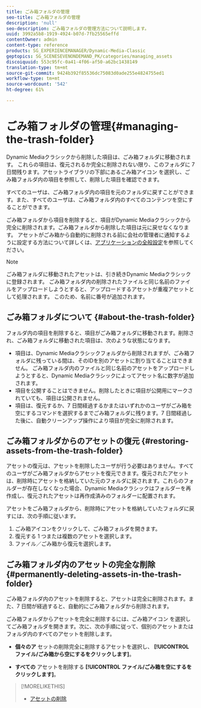 ```yaml
---
title: ごみ箱フォルダの管理
seo-title: ごみ箱フォルダの管理
description: 'null'
seo-description: ごみ箱フォルダの管理方法について説明します。
uuid: 3992a5b8-1919-4924-b07d-7fb25565effd
contentOwner: admin
content-type: reference
products: SG_EXPERIENCEMANAGER/Dynamic-Media-Classic
geptopics: SG_SCENESEVENONDEMAND_PK/categories/managing_assets
discoiquuid: 553c95fc-0a41-4f06-af50-a62bc1438149
translation-type: tm+mt
source-git-commit: 9424b392f85536dc75083d0ade255e4824755ed1
workflow-type: tm+mt
source-wordcount: '542'
ht-degree: 61%

---
```



# ごみ箱フォルダの管理{#managing-the-trash-folder}

Dynamic Mediaクラシックから削除した項目は、ごみ箱フォルダに移動されます。 これらの項目は、復元されるか完全に削除されない限り、このフォルダに 7 日間残ります。アセットライブラリの下部にあるごみ箱アイコン  を選択し、ごみ箱フォルダ内の項目を参照して、削除した項目を確認できます。

すべてのユーザは、ごみ箱フォルダ内の項目を元のフォルダに戻すことができます。また、すべてのユーザは、ごみ箱フォルダ内のすべてのコンテンツを空にすることができます。

ごみ箱フォルダから項目を削除すると、項目がDynamic Mediaクラシックから完全に削除されます。ごみ箱フォルダから削除した項目は元に戻せなくなります。 アセットがごみ箱から自動的に削除される前に会社の管理者に通知するように設定する方法について詳しくは、[アプリケーションの全般設定](application-setup.md#general_settings)を参照してください。

>[!NOTE]
>
>ごみ箱フォルダに移動されたアセットは、引き続きDynamic Mediaクラシックに登録されます。 ごみ箱フォルダ内の削除されたファイルと同じ名前のファイルをアップロードしようとすると、アップロードするアセットが重複アセットとして処理されます。 このため、名前に番号が追加されます。

## ごみ箱フォルダについて {#about-the-trash-folder}

フォルダ内の項目を削除すると、項目がごみ箱フォルダに移動されます。削除され、ごみ箱フォルダに移動された項目は、次のような状態になります。

* 項目は、Dynamic Mediaクラシックフォルダから削除されますが、ごみ箱フォルダに残っている間は、そのIDを別のアセットに割り当てることはできません。 ごみ箱フォルダ内のファイルと同じ名前のアセットをアップロードしようとすると、Dynamic Mediaクラシックによってアセット名に数字が追加されます。
* 項目を公開することはできません。削除したときに項目が公開用にマークされていても、項目は公開されません。
* 項目は、復元するか、7 日間経過するかまたはいずれかのユーザがごみ箱を空にするコマンドを選択するまでごみ箱フォルダに残ります。7 日間経過した後に、自動クリーンアップ操作により項目が完全に削除されます。

## ごみ箱フォルダからのアセットの復元  {#restoring-assets-from-the-trash-folder}

アセットの復元は、アセットを削除したユーザが行う必要はありません。すべてのユーザがごみ箱フォルダからアセットを復元できます。復元されたアセットは、削除時にアセットを格納していた元のフォルダに戻されます。これらのフォルダーが存在しなくなった場合、Dynamic Mediaクラシックはフォルダーを再作成し、復元されたアセットは再作成済みのフォルダーに配置されます。

アセットをごみ箱フォルダから、削除時にアセットを格納していたフォルダに戻すには、次の手順に従います。

1. ごみ箱アイコンをクリックして、ごみ箱フォルダを開きます。
1. 復元する 1 つまたは複数のアセットを選択します。
1. ファイル／ごみ箱から復元を選択します。

## ごみ箱フォルダ内のアセットの完全な削除  {#permanently-deleting-assets-in-the-trash-folder}

ごみ箱フォルダ内のアセットを削除すると、アセットは完全に削除されます。また、7 日間が経過すると、自動的にごみ箱フォルダから削除されます。

ごみ箱フォルダからアセットを完全に削除するには、ごみ箱アイコン  を選択してごみ箱フォルダを開きます。次に、次の手順に従って、個別のアセットまたはフォルダ内のすべてのアセットを削除します。

* **個々のア** セットの削除完全に削除するアセットを選択し、 **[!UICONTROL ファイル/ごみ箱から空にするをクリックします]**。

* **すべての** アセットを削除する **[!UICONTROL ファイル/ごみ箱を空にするをクリックします]**。

>[!MORELIKETHIS]
>
>* [アセットの削除](moving-renaming-deleting-assets.md#delete_assets)

